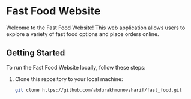 # Fast Food Website

Welcome to the Fast Food Website! This web application allows users to explore a variety of fast food options and place orders online.

## Getting Started

To run the Fast Food Website locally, follow these steps:

1. Clone this repository to your local machine:

   ```bash
   git clone https://github.com/abdurakhmonovsharif/fast_food.git
